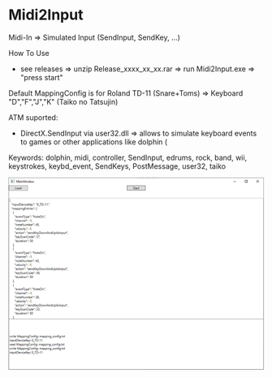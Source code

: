 # Midi2Input
Midi-In => Simulated Input (SendInput, SendKey, ...)

How To Use
* see releases => unzip Release_xxxx_xx_xx.rar => run Midi2Input.exe => "press start"


Default MappingConfig is for Roland TD-11 (Snare+Toms) => Keyboard "D","F","J","K" (Taiko no Tatsujin)


ATM suported:
* DirectX.SendInput via user32.dll => allows to simulate keyboard events to games or other applications like dolphin (


Keywords:
dolphin, midi, controller, SendInput, edrums, rock, band, wii, keystrokes, keybd_event, SendKeys, PostMessage, user32, taiko

![Screenshot](Midi2Input.png)
